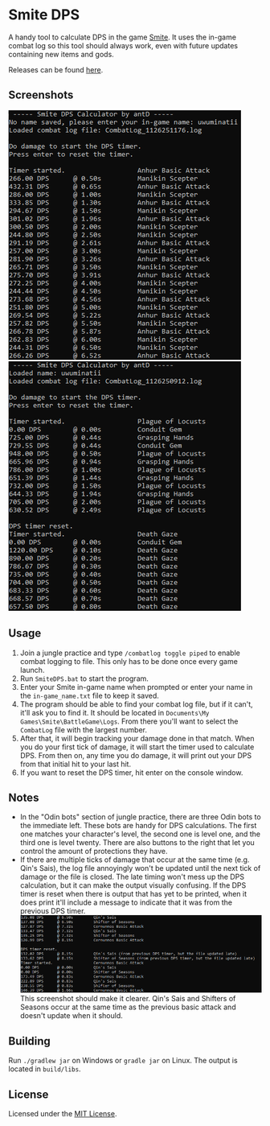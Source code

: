 # Smite DPS

A handy tool to calculate DPS in the game [Smite](https://smitegame.com/). It uses the in-game
combat log so this tool should always work, even with future updates containing new items and gods.

Releases can be found [here](https://github.com/antD97/SmiteDPS/releases).

## Screenshots

![Screenshot 1](pics/screenshot1.png) ![Screenshot 2](pics/screenshot2.png)

## Usage

1. Join a jungle practice and type `/combatlog toggle piped` to enable combat logging to file. This
   only has to be done once every game launch.
2. Run `SmiteDPS.bat` to start the program.
3. Enter your Smite in-game name when prompted or enter your name in the `in-game_name.txt` file to
   keep it saved.
4. The program should be able to find your combat log file, but if it can't, it'll ask you to find
   it. It should be located in `Documents\My Games\Smite\BattleGame\Logs`. From there you'll want to
   select the `CombatLog` file with the largest number.
5. After that, it will begin tracking your damage done in that match. When you do your first tick of
   damage, it will start the timer used to calculate DPS. From then on, any time you do damage, it
   will print out your DPS from that initial hit to your last hit.
6. If you want to reset the DPS timer, hit enter on the console window.

## Notes

- In the "Odin bots" section of jungle practice, there are three Odin bots to the immediate left.
  These bots are handy for DPS calculations. The first one matches your character's level, the
  second one is level one, and the third one is level twenty. There are also buttons to the right
  that let you control the amount of protections they have.
- If there are multiple ticks of damage that occur at the same time (e.g. Qin's Sais), the log file
  annoyingly won't be updated until the next tick of damage or the file is closed. The late timing
  won't mess up the DPS calculation, but it can make the output visually confusing. If the DPS timer
  is reset when there is output that has yet to be printed, when it does print it'll include a
  message to indicate that it was from the previous DPS timer.  
  ![Screenshot 3](pics/screenshot3.png)  
  This screenshot should make it clearer. Qin's Sais and Shifters of Seasons occur at the same time
  as the previous basic attack and doesn't update when it should.

## Building

Run `./gradlew jar` on Windows or `gradle jar` on Linux. The output is located in `build/libs`.

## License

Licensed under the [MIT License](LICENSE).
